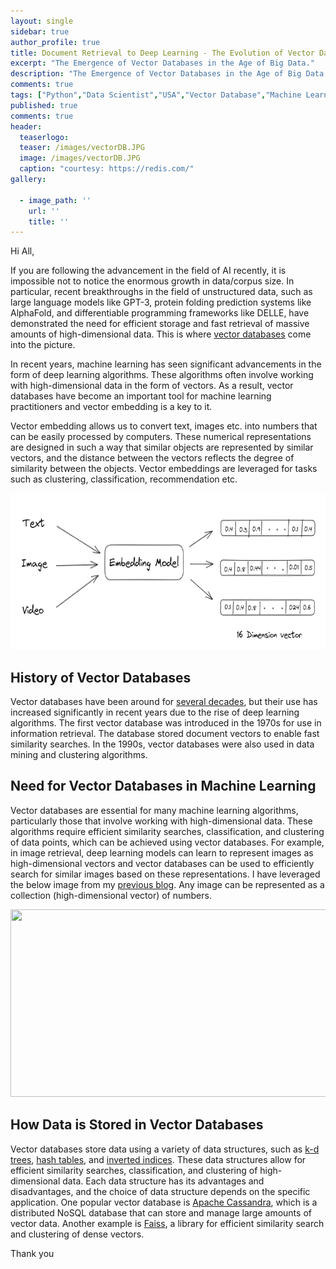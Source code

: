 ```yaml
---
layout: single
sidebar: true
author_profile: true
title: Document Retrieval to Deep Learning - The Evolution of Vector Databases.
excerpt: "The Emergence of Vector Databases in the Age of Big Data."
description: "The Emergence of Vector Databases in the Age of Big Data."
comments: true
tags: ["Python","Data Scientist","USA","Vector Database","Machine Learning","ML System Design"]
published: true
comments: true
header:
  teaserlogo:
  teaser: /images/vectorDB.JPG
  image: /images/vectorDB.JPG
  caption: "courtesy: https://redis.com/"
gallery:

  - image_path: ''
    url: ''
    title: ''
---
```


Hi All,

If you are following the advancement in the field of AI recently, it is impossible not to notice the enormous growth in data/corpus size. In particular, recent breakthroughs in the field of unstructured data, such as large language models like GPT-3, protein folding prediction systems like AlphaFold, and differentiable programming frameworks like DELLE, have demonstrated the need for efficient storage and fast retrieval of massive amounts of high-dimensional data. This is where [vector databases](https://www.pinecone.io/learn/vector-database/#:~:text=Vector%20databases%20are%20purpose%2Dbuilt,most%20similar%20to%20one%20another.) come into the picture.

In recent years, machine learning has seen significant advancements in the form of deep learning algorithms. These algorithms often involve working with high-dimensional data in the form of vectors. As a result, vector databases have become an important tool for machine learning practitioners and vector embedding is a key to it.

Vector embedding allows us to convert text, images etc. into numbers that can be easily processed by computers. These numerical representations are designed in such a way that similar objects are represented by similar vectors, and the distance between the vectors reflects the degree of similarity between the objects. Vector embeddings are leveraged for tasks such as clustering, classification, recommendation etc.

<p align="center">
  <img width="550" height="250" src="/images/VectorDB_1.PNG">
</p>

## History of Vector Databases 
Vector databases have been around for [several decades](https://en.wikipedia.org/wiki/Vectorwise), but their use has increased significantly in recent years due to the rise of deep learning algorithms. The first vector database was introduced in the 1970s for use in information retrieval. The database stored document vectors to enable fast similarity searches. In the 1990s, vector databases were also used in data mining and clustering algorithms.

## Need for Vector Databases in Machine Learning 
Vector databases are essential for many machine learning algorithms, particularly those that involve working with high-dimensional data. These algorithms require efficient similarity searches, classification, and clustering of data points, which can be achieved using vector databases. For example, in image retrieval, deep learning models can learn to represent images as high-dimensional vectors and vector databases can be used to efficiently search for similar images based on these representations. I have leveraged the below image from my [previous blog](https://ashishtele.github.io/2020/02/AI_Image_Restoration_using_Excel_and_R.html). Any image can be represented as a collection (high-dimensional vector) of numbers.

<p align="center">
  <img width="700" height="300" src="/images/kernel1.PNG">
</p>

## How Data is Stored in Vector Databases 
Vector databases store data using a variety of data structures, such as [k-d trees](https://en.wikipedia.org/wiki/K-d_tree#:~:text=k%2Dd%20trees%20are%20a,of%20binary%20space%20partitioning%20trees.), [hash tables](https://www.tutorialspoint.com/data_structures_algorithms/hash_data_structure.htm), and [inverted indices](https://en.wikipedia.org/wiki/Inverted_index). These data structures allow for efficient similarity searches, classification, and clustering of high-dimensional data. Each data structure has its advantages and disadvantages, and the choice of data structure depends on the specific application. One popular vector database is [Apache Cassandra](https://cassandra.apache.org/_/index.html), which is a distributed NoSQL database that can store and manage large amounts of vector data. Another example is [Faiss](https://engineering.fb.com/2017/03/29/data-infrastructure/faiss-a-library-for-efficient-similarity-search/), a library for efficient similarity search and clustering of dense vectors.

Thank you
